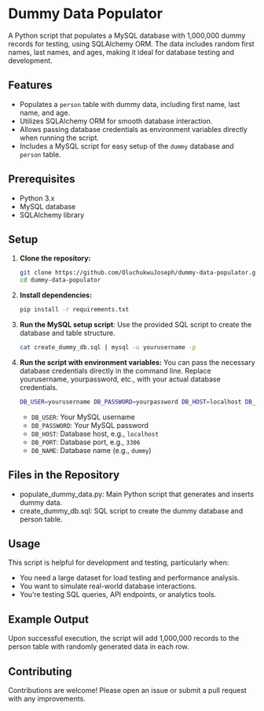 # Dummy Data Populator

A Python script that populates a MySQL database with 1,000,000 dummy records for testing, using SQLAlchemy ORM. The data includes random first names, last names, and ages, making it ideal for database testing and development.

## Features

- Populates a `person` table with dummy data, including first name, last name, and age.
- Utilizes SQLAlchemy ORM for smooth database interaction.
- Allows passing database credentials as environment variables directly when running the script.
- Includes a MySQL script for easy setup of the `dummy` database and `person` table.

## Prerequisites

- Python 3.x
- MySQL database
- SQLAlchemy library

## Setup

1. **Clone the repository:**
   ```bash
   git clone https://github.com/OluchukwuJoseph/dummy-data-populator.git
   cd dummy-data-populator

2. **Install dependencies:**
   ```bash
   pip install -r requirements.txt

3. **Run the MySQL setup script**:
   Use the provided SQL script to create the database and table structure.
   ```bash
   cat create_dummy_db.sql | mysql -u yourusername -p

4. **Run the script with environment variables:**
   You can pass the necessary database credentials directly in the command line. Replace yourusername, yourpassword, etc., with your actual database credentials.
   ```bash
   DB_USER=yourusername DB_PASSWORD=yourpassword DB_HOST=localhost DB_PORT=3306 DB_NAME=dummy python3 populate_dummy_data.py
   ```
   - `DB_USER`: Your MySQL username
   - `DB_PASSWORD`: Your MySQL password
   - `DB_HOST`: Database host, e.g., `localhost`
   - `DB_PORT`: Database port, e.g., `3306`
   - `DB_NAME`: Database name (e.g., `dummy`)

## Files in the Repository
- populate_dummy_data.py: Main Python script that generates and inserts dummy data.
- create_dummy_db.sql: SQL script to create the dummy database and person table.

## Usage
This script is helpful for development and testing, particularly when:

- You need a large dataset for load testing and performance analysis.
- You want to simulate real-world database interactions.
- You’re testing SQL queries, API endpoints, or analytics tools.

## Example Output
Upon successful execution, the script will add 1,000,000 records to the person table with randomly generated data in each row.

## Contributing
Contributions are welcome! Please open an issue or submit a pull request with any improvements.
